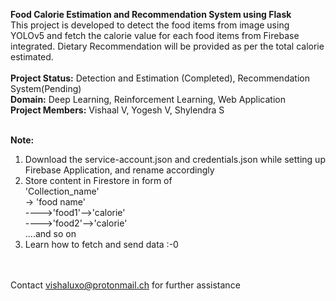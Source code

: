 **Food Calorie Estimation and Recommendation System using Flask**<br>
This project is developed to detect the food items from image using YOLOv5 and fetch the calorie value for each food items from Firebase integrated. Dietary Recommendation will be provided as per the total calorie estimated.<br><br>
**Project Status:**  Detection and Estimation (Completed), Recommendation System(Pending)<br>
**Domain:**  Deep Learning, Reinforcement Learning, Web Application<br>
**Project Members:**  Vishaal V, Yogesh V, Shylendra S<br><br>

**Note:** <br>
1. Download the service-account.json and credentials.json while setting up Firebase Application, and rename accordingly <br>
2. Store content in Firestore in form of <br>
   'Collection_name' <br>
   -> 'food name' <br>
   ---->'food1'-->'calorie' <br>
   ---->'food2'-->'calorie' <br>
   ....and so on <br>
3. Learn how to fetch and send data :-0 <br> <br> <br>
   

Contact vishaluxo@protonmail.ch for further assistance

